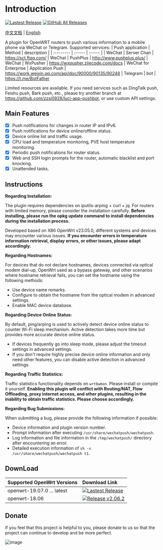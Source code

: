 # Introduction

[![Lastest Release](https://img.shields.io/github/release/tty228/luci-app-wechatpush.svg?style=flat)](https://github.com/tty228/luci-app-wechatpush/releases)
[![GitHub All Releases](https://img.shields.io/github/downloads/tty228/luci-app-wechatpush/total)](https://github.com/tty228/luci-app-wechatpush/releases)

[中文文档](README.md) | [English](README_en.md)

A plugin for OpenWRT routers to push various information to a mobile phone via WeChat or Telegram.
Supported services:
| Push application | Method | description |
| :-------- | :----- | :----- |
| WeChat | Server Chan | https://sct.ftqq.com/
| WeChat | PushPlus | http://www.pushplus.plus/
| WeChat | WxPusher | https://wxpusher.zjiecode.com/docs
| WeChat for Enterprise | Application Push | https://work.weixin.qq.com/api/doc/90000/90135/90248
| Telegram | bot | https://t.me/BotFather

Limited resources are available. If you need services such as DingTalk push, Feishu push, Bark push, etc., please try another branch at https://github.com/zzsj0928/luci-app-pushbot, or use custom API settings.

## Main Features

- [x] Push notifications for changes in router IP and IPv6.
- [x] Push notifications for device online/offline status.
- [x] Device online list and traffic usage.
- [x] CPU load and temperature monitoring, PVE host temperature monitoring.
- [x] Periodic push notifications for router status.
- [x] Web and SSH login prompts for the router, automatic blacklist and port knocking.
- [x] Unattended tasks.

## Instructions

**Regarding Installation:**

The plugin requires dependencies on iputils-arping + curl + jq. For routers with limited memory, please consider the installation carefully. **Before installing, please run the opkg update command to install dependencies during the installation process.**

Developed based on X86 OpenWrt v23.05.0, different systems and devices may encounter various issues. **If you encounter errors in temperature information retrieval, display errors, or other issues, please adapt accordingly.**

**Regarding Hostnames:**

For devices that do not declare hostnames, devices connected via optical modem dial-up, OpenWrt used as a bypass gateway, and other scenarios where hostname retrieval fails, you can set the hostname using the following methods:

- Use device name remarks.
- Configure to obtain the hostname from the optical modem in advanced settings.
- Enable MAC device database.


**Regarding Device Online Status:**

By default, ping/arping is used to actively detect device online status to counter Wi-Fi sleep mechanism. Active detection takes more time but provides more accurate device online status.

- If devices frequently go into sleep mode, please adjust the timeout settings in advanced settings.
- If you don't require highly precise device online information and only need other features, you can disable active detection in advanced settings.


**Regarding Traffic Statistics:**

Traffic statistics functionality depends on `wrtbwmon`. Please install or compile it yourself. **Enabling this plugin will conflict with Routing/NAT, Flow Offloading, proxy internet access, and other plugins, resulting in the inability to obtain traffic statistics. Please choose accordingly.**


**Regarding Bug Submissions:**

When submitting a bug, please provide the following information if possible:

- Device information and plugin version number.
- Prompt information after executing `/usr/share/wechatpush/wechatpush`.
- Log information and file information in the `/tmp/wechatpush/` directory after encountering an error.
- Detailed execution information of `sh -x /usr/share/wechatpush/wechatpush t1`.

## DownLoad

| Supported OpenWrt Versions | Download Link |
| :-------- | :----- |
| openwrt-19.07.0 ... latest | [![Lastest Release](https://img.shields.io/github/release/tty228/luci-app-wechatpush.svg?style=flat)](https://github.com/tty228/luci-app-wechatpush/releases)
| openwrt-18.06 | [![Release v2.06.2](https://img.shields.io/badge/release-v2.06.2-lightgrey.svg)](https://github.com/tty228/luci-app-wechatpush/releases/tag/v2.06.2)

## Donate

If you feel that this project is helpful to you, please donate to us so that the project can continue to develop and be more perfect.

![image](https://github.com/tty228/Python-100-Days/blob/master/res/WX.jpg)

